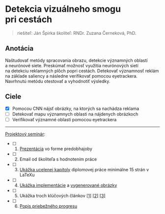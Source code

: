# Detekcia vizuálneho smogu pri cestách
> riešiteľ: Ján Špirka
> školiteľ: RNDr. Zuzana Černeková, PhD.

## Anotácia

Naštudovať metódy spracovania obrazu, detekcie významných oblastí a neurónové siete. Preskúmať možnosť využitia neurónových sietí na detekciu reklamných plôch popri cestách. Detekovať významnosť reklám na základe saliency a následne verifikovať pomocou eyetrackera. Navrhnutú metódu otestovať a vyhodnotiť výsledky.

## Ciele

- [X] Pomocou CNN nájsť obrázky, na ktorých sa nachádza reklama
- [ ] Detekovať mapu významnych oblasti na nájdenych obrázkoch
- [ ] Verifikovať významné oblasti pomocou eyetrackera  

----------------

[Projektový seminár](https://dai.fmph.uniba.sk/w/Course:Project_Seminar_2/sk):

- [ ] 1. [Prezentácia](https://docs.google.com/presentation/d/1lvEpMWDFjZmUAYaV21TAlsABh9B_zuZA/edit?usp=sharing&ouid=104460698476274739763&rtpof=true&sd=true) vo forme predobhajoby
- [ ] 2. Email od školiteľa s hodnotením práce
- [ ] 3. [Ukážka ucelenej kapitoly](latex-praca.pdf) diplomovej práce minimálne 15 strán v LaTeXu
- [ ] 4. [Ukážka implementácie](https://docs.google.com/presentation/d/1lvEpMWDFjZmUAYaV21TAlsABh9B_zuZA/edit?usp=sharing&ouid=104460698476274739763&rtpof=true&sd=true)  a [vygenerované obrázky]()
- [ ] 5. Ukážka troch klúčových článkov [[1]](https://docs.google.com/presentation/d/1lvEpMWDFjZmUAYaV21TAlsABh9B_zuZA/edit?usp=sharing&ouid=104460698476274739763&rtpof=true&sd=true) [[2]](https://docs.google.com/presentation/d/1lvEpMWDFjZmUAYaV21TAlsABh9B_zuZA/edit?usp=sharing&ouid=104460698476274739763&rtpof=true&sd=true) [[3]](https://docs.google.com/presentation/d/1lvEpMWDFjZmUAYaV21TAlsABh9B_zuZA/edit?usp=sharing&ouid=104460698476274739763&rtpof=true&sd=true)
- [ ] 6. [Popis priebežného progresu](https://docs.google.com/spreadsheets/d/1pjiXik5lprVGR-Ra56-ZGfdaWrmiUYjy/edit?usp=sharing&ouid=104460698476274739763&rtpof=true&sd=true)

<!-- Predpokladáme, že študent má pripravenú prezentáciu, odprezentuje ju a každý bod má splnený.
- [ ] Jednoduchá ukážka čiastkového riešenia niektorého z cieľov
- [ ] Detailne naštudovaná problematika, znalosť obmedzení naštudovaných metód
- [ ] Riešiteľ má predstavu ako bude konkrétne riešiť ciele práce, vie aké knižnice použije -->
